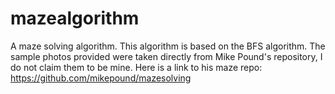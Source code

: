 # mazealgorithm
A maze solving algorithm. This algorithm is based on the BFS algorithm. The sample photos provided were taken directly from Mike Pound's repository, I do not claim them to be mine. Here is a link to his maze repo: https://github.com/mikepound/mazesolving
